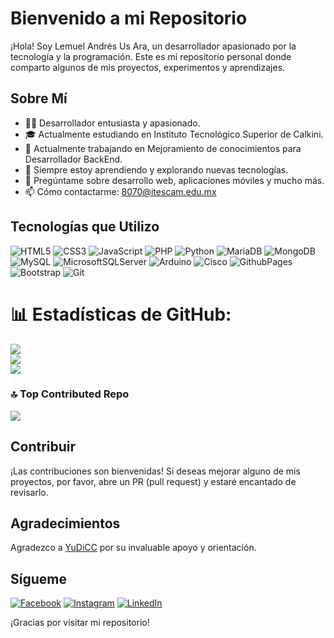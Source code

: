 # Bienvenido a mi Repositorio

¡Hola! Soy Lemuel Andrés Us Ara, un desarrollador apasionado por la tecnología y la programación. Este es mi repositorio personal donde comparto algunos de mis proyectos, experimentos y aprendizajes.

## Sobre Mí

- 👨‍💻 Desarrollador entusiasta y apasionado.
- 🎓 Actualmente estudiando en Instituto Tecnológico Superior de Calkini.
- 💼 Actualmente trabajando en Mejoramiento de conocimientos para Desarrollador BackEnd.
- 🌱 Siempre estoy aprendiendo y explorando nuevas tecnologías.
- 💬 Pregúntame sobre desarrollo web, aplicaciones móviles y mucho más.
- 📫 Cómo contactarme: 8070@itescam.edu.mx

## Tecnologías que Utilizo
<p align="center">
  
  ![HTML5](https://img.shields.io/badge/html5-%23E34F26.svg?style=plastic&logo=html5&logoColor=white)
  ![CSS3](https://img.shields.io/badge/css3-%231572B6.svg?style=plastic&logo=css3&logoColor=white) 
  ![JavaScript](https://img.shields.io/badge/javascript-%23323330.svg?style=plastic&logo=javascript&logoColor=%23F7DF1E) 
  ![PHP](https://img.shields.io/badge/php-%23777BB4.svg?style=plastic&logo=php&logoColor=white)
  ![Python](https://img.shields.io/badge/python-3670A0?style=plastic&logo=python&logoColor=ffdd54)
  ![MariaDB](https://img.shields.io/badge/MariaDB-003545?style=plastic&logo=mariadb&logoColor=white) 
  ![MongoDB](https://img.shields.io/badge/MongoDB-%234ea94b.svg?style=plastic&logo=mongodb&logoColor=white) 
  ![MySQL](https://img.shields.io/badge/mysql-%2300000f.svg?style=plastic&logo=mysql&logoColor=white) 
  ![MicrosoftSQLServer](https://img.shields.io/badge/Microsoft%20SQL%20Server-CC2927?style=plastic&logo=microsoft%20sql%20server&logoColor=white)
  ![Arduino](https://img.shields.io/badge/-Arduino-00979D?style=plastic&logo=Arduino&logoColor=white) 
  ![Cisco](https://img.shields.io/badge/cisco-%23049fd9.svg?style=plastic&logo=cisco&logoColor=black)
  ![GithubPages](https://img.shields.io/badge/github%20pages-121013?style=plastic&logo=github&logoColor=white)
  ![Bootstrap](https://img.shields.io/badge/bootstrap-%238511FA.svg?style=plastic&logo=bootstrap&logoColor=white)
  ![Git](https://img.shields.io/badge/Git-%23026AA7.svg?style=plastic&logo=git&logoColor=white)  
</p>

# 📊 Estadísticas de GitHub:
![](https://github-readme-stats.vercel.app/api?username=lemyusar&theme=algolia&hide_border=false&include_all_commits=false&count_private=false)<br/>
![](https://github-readme-streak-stats.herokuapp.com/?user=lemyusar&theme=algolia&hide_border=false)<br/>
![](https://github-readme-stats.vercel.app/api/top-langs/?username=lemyusar&theme=algolia&hide_border=false&include_all_commits=false&count_private=false&layout=compact)

### 🔝 Top Contributed Repo
![](https://github-contributor-stats.vercel.app/api?username=lemyusar&limit=5&theme=algolia&combine_all_yearly_contributions=true)

## Contribuir

¡Las contribuciones son bienvenidas! Si deseas mejorar alguno de mis proyectos, por favor, abre un PR (pull request) y estaré encantado de revisarlo.

## Agradecimientos

Agradezco a [YuDiCC](https://github.com/YuDiCC/) por su invaluable apoyo y orientación.

## Sígueme

[![Facebook](https://img.shields.io/badge/Facebook-%231877F2.svg?logo=Facebook&logoColor=white)](https://facebook.com/lemuel.us) 
[![Instagram](https://img.shields.io/badge/Instagram-%23E4405F.svg?logo=Instagram&logoColor=white)](https://instagram.com/andres_us_98) 
[![LinkedIn](https://img.shields.io/badge/LinkedIn-%230077B5.svg?logo=linkedin&logoColor=white)](https://linkedin.com/in/andresusar) 

¡Gracias por visitar mi repositorio!




<!-- Proudly created with GPRM ( https://gprm.itsvg.in ) -->

